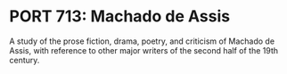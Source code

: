# PORT 713: Machado de Assis

A study of the prose fiction, drama, poetry, and criticism of Machado de Assis, with reference to other major writers of the second half of the 19th century.